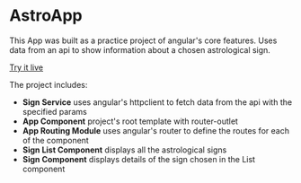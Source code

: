 # AstroApp

This App was built as a practice project of angular's core features.
Uses data from an api to show information about a chosen astrological sign.

[Try it live](https://brunodeilhot.github.io/Astrology/)

The project includes:
  - <b>Sign Service</b> uses angular's httpclient to fetch data from the api with the specified params
  - <b>App Component</b> project's root template with router-outlet
  - <b>App Routing Module</b> uses angular's router to define the routes for each of the component
  - <b>Sign List Component</b> displays all the astrological signs
  - <b>Sign Component</b> displays details of the sign chosen in the List component
